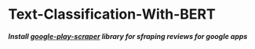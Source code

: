 # Text-Classification-With-BERT

##### Install [google-play-scraper](https://pypi.org/project/google-play-scraper/) library for sfraping reviews for google apps
